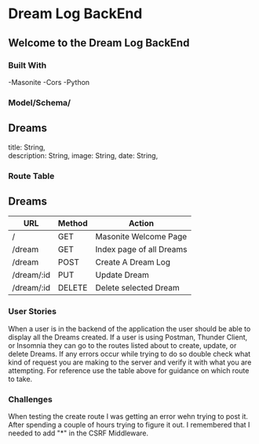 # Dream Log BackEnd
## Welcome to the Dream Log BackEnd 

### Built With
-Masonite
-Cors
-Python

### Model/Schema/
## Dreams

title: String,  
description: String,
image: String,
date: String, 
 

### Route Table
## Dreams
| URL | Method | Action |
|-----|--------|--------|
| / | GET | Masonite Welcome Page|
| /dream | GET | Index page of all Dreams|
| /dream | POST | Create A Dream Log |
| /dream/:id | PUT | Update Dream |
| /dream/:id | DELETE | Delete selected Dream |


### User Stories
When a user is in the backend of the application the user should be able to display all the Dreams created. If a user is using Postman, Thunder Client, or Insomnia they can go to the routes listed about to create, update, or delete Dreams. If any errors occur while trying to do so double check what kind of request you are making to the server and verify it with what you are attempting. For reference use the table above for guidance on which route to take. 

### Challenges
When testing the create route I was getting an error wehn trying to post it. After spending a couple of hours trying to figure it out. I remembered that I needed to add "*" in the CSRF Middleware.